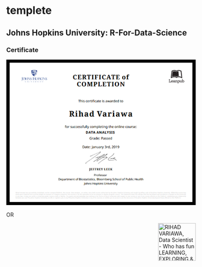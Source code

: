 # templete
## Johns Hopkins University: R-For-Data-Science 

### Certificate

<img src="./image_gallery/data analysis.png"/>

  OR
  
<img src="./image_gallery/logo.png" align="right" title="RIHAD VARIAWA, Data Scientist - Who has fun LEARNING, EXPLORING & GROWING" width="100" height="100">